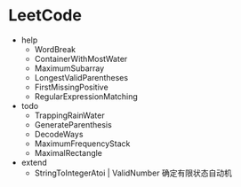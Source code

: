 # LeetCode
- help
  - WordBreak
  - ContainerWithMostWater
  - MaximumSubarray
  - LongestValidParentheses
  - FirstMissingPositive
  - RegularExpressionMatching
- todo
  - TrappingRainWater
  - GenerateParenthesis
  - DecodeWays
  - MaximumFrequencyStack
  - MaximalRectangle
- extend
  - StringToIntegerAtoi | ValidNumber 确定有限状态自动机
  